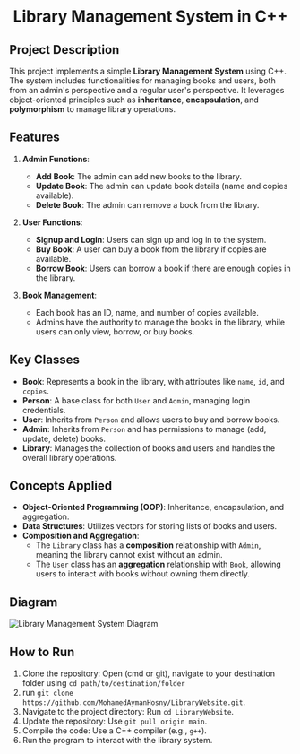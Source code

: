<h1 align="center">Library Management System in C++</h1>

## Project Description
This project implements a simple **Library Management System** using C++. The system includes functionalities for managing books and users, both from an admin's perspective and a regular user's perspective. It leverages object-oriented principles such as **inheritance**, **encapsulation**, and **polymorphism** to manage library operations.

## Features

1. **Admin Functions**:
   - **Add Book**: The admin can add new books to the library.
   - **Update Book**: The admin can update book details (name and copies available).
   - **Delete Book**: The admin can remove a book from the library.

2. **User Functions**:
   - **Signup and Login**: Users can sign up and log in to the system.
   - **Buy Book**: A user can buy a book from the library if copies are available.
   - **Borrow Book**: Users can borrow a book if there are enough copies in the library.

3. **Book Management**:
   - Each book has an ID, name, and number of copies available.
   - Admins have the authority to manage the books in the library, while users can only view, borrow, or buy books.

## Key Classes

- **Book**: Represents a book in the library, with attributes like `name`, `id`, and `copies`.
- **Person**: A base class for both `User` and `Admin`, managing login credentials.
- **User**: Inherits from `Person` and allows users to buy and borrow books.
- **Admin**: Inherits from `Person` and has permissions to manage (add, update, delete) books.
- **Library**: Manages the collection of books and users and handles the overall library operations.

## Concepts Applied

- **Object-Oriented Programming (OOP)**: Inheritance, encapsulation, and aggregation.
- **Data Structures**: Utilizes vectors for storing lists of books and users.
- **Composition and Aggregation**:
  - The `Library` class has a **composition** relationship with `Admin`, meaning the library cannot exist without an admin.
  - The `User` class has an **aggregation** relationship with `Book`, allowing users to interact with books without owning them directly.

## Diagram
![Library Management System Diagram](https://edrawcloudpublicus.s3.amazonaws.com/viewer/self/4593811/share/2024-9-11/1726071432/main.svg)

## How to Run

1. Clone the repository: Open (cmd or git), navigate to your destination folder using `cd path/to/destination/folder`
2. run `git clone https://github.com/MohamedAymanHosny/LibraryWebsite.git`.
3. Navigate to the project directory: Run `cd LibraryWebsite`.
4. Update the repository: Use `git pull origin main`.
5. Compile the code: Use a C++ compiler (e.g., `g++`).
6. Run the program to interact with the library system.
